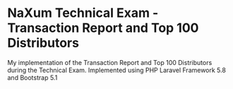 # NaXum Technical Exam - Transaction Report and Top 100 Distributors

My implementation of the Transaction Report and Top 100 Distributors during the Technical Exam. Implemented using PHP Laravel Framework 5.8 and Bootstrap 5.1

